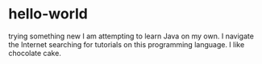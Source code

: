 # hello-world
trying something new
I am attempting to learn Java on my own. I navigate the Internet searching for tutorials on this programming language.
I like chocolate cake.
